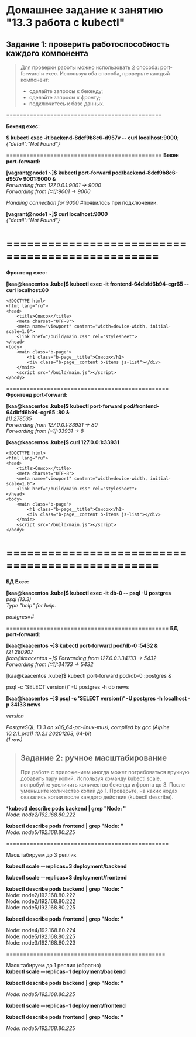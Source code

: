 # Домашнее задание к занятию "13.3 работа с kubectl"
## Задание 1: проверить работоспособность каждого компонента
> Для проверки работы можно использовать 2 способа: port-forward и exec. Используя оба способа, проверьте каждый компонент:
> * сделайте запросы к бекенду;
> * сделайте запросы к фронту;
> * подключитесь к базе данных.
>


==============================================

**Бекенд exec:**   

**$ kubectl exec -it  backend-8dcf9b8c6-d957v -- curl localhost:9000;**   
*{"detail":"Not Found"}*      

==============================================
**Бекен port-forward:**      

**[vagrant@node1 ~]$ kubectl port-forward pod/backend-8dcf9b8c6-d957v 9001:9000 &**    
*Forwarding from 127.0.0.1:9001 -> 9000*   
*Forwarding from [::1]:9001 -> 9000*   

*Handling connection for 9000*   #появилось при подключении.   


**[vagrant@node1 ~]$ curl localhost:9000**   
*{"detail":"Not Found"}*   



================================================
================================================
**Фронтенд exec:**   

**[kaa@kaacentos .kube]$ kubectl exec -it frontend-64dbfd6b94-cgr65 -- curl localhost:80**   

```   
<!DOCTYPE html>
<html lang="ru">
<head>
    <title>Список</title>
    <meta charset="UTF-8">
    <meta name="viewport" content="width=device-width, initial-scale=1.0">
    <link href="/build/main.css" rel="stylesheet">
</head>
<body>
    <main class="b-page">
        <h1 class="b-page__title">Список</h1>
        <div class="b-page__content b-items js-list"></div>
    </main>
    <script src="/build/main.js"></script>
</body>
```
================================================
**Фронтенд port-forward:**   

**[kaa@kaacentos .kube]$ kubectl port-forward pod/frontend-64dbfd6b94-cgr65 :80 &**   
*[1] 278535*   
*Forwarding from 127.0.0.1:33931 -> 80*   
*Forwarding from [::1]:33931 -> 8*   



**[kaa@kaacentos .kube]$ curl 127.0.0.1:33931**   

```
<!DOCTYPE html>
<html lang="ru">
<head>
    <title>Список</title>
    <meta charset="UTF-8">
    <meta name="viewport" content="width=device-width, initial-scale=1.0">
    <link href="/build/main.css" rel="stylesheet">
</head>
<body>
    <main class="b-page">
        <h1 class="b-page__title">Список</h1>
        <div class="b-page__content b-items js-list"></div>
    </main>
    <script src="/build/main.js"></script>
</body>

```



================================================
================================================
**БД Exec:**   

**[kaa@kaacentos .kube]$ kubectl exec -it db-0 -- psql -U postgres**   
*psql (13.3)*   
*Type "help" for help.*   

*postgres=#*   

================================================
**БД port-forward:**   

**[kaa@kaacentos ~]$ kubectl port-forward pod/db-0 :5432 &**      
*[2] 280907*   
*[kaa@kaacentos ~]$ Forwarding from 127.0.0.1:34133 -> 5432*   
*Forwarding from [::1]:34133 -> 5432*   



[kaa@kaacentos .kube]$ kubectl port-forward pod/db-0 :postgres &   

psql -c 'SELECT version()' -U postgres -h db news   



**[kaa@kaacentos ~]$ psql -c 'SELECT version()' -U postgres -h localhost -p 34133 news**   

*version*   

 *PostgreSQL 13.3 on x86_64-pc-linux-musl, compiled by gcc (Alpine 10.2.1_pre1) 10.2.1 20201203, 64-bit*   
*(1 row)*   





> ## Задание 2: ручное масштабирование
> При работе с приложением иногда может потребоваться вручную добавить пару копий. Используя команду kubectl scale, попробуйте увеличить количество бекенда и фронта до 3. После уменьшите количество копий до 1. Проверьте, на каких нодах оказались копии после каждого действия (kubectl describe).



***kubectl describe pods backend | grep "Node:  "**   
*Node:         node2/192.168.80.222*   

**kubectl describe pods frontend | grep "Node:  "**   
*Node:         node5/192.168.80.225*   

================================================

Масштабируем до 3 реплик   

**kubectl scale --replicas=3 deployment/backend**   

**kubectl scale --replicas=3 deployment/frontend**   

**kubectl describe pods backend | grep "Node: "**   
Node:         node2/192.168.80.222   
Node:         node2/192.168.80.222   
Node:         node5/192.168.80.225   



**kubectl describe pods frontend | grep "Node:  "**   

Node:         node4/192.168.80.224   
Node:         node5/192.168.80.225   
Node:         node3/192.168.80.223   


===============================================

Масштабируем до 1 реплик (обратно)  
**kubectl scale --replicas=1 deployment/backend**   

**kubectl describe pods backend | grep "Node: "**   

*Node:         node5/192.168.80.225*   



**kubectl scale --replicas=1 deployment/frontend**   

**kubectl describe pods frontend | grep "Node:  "**   

*Node:         node5/192.168.80.225*      



